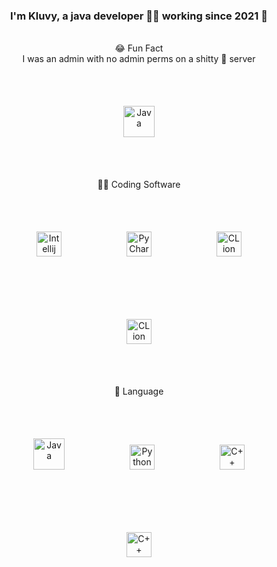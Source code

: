 ### <div align="center">I'm Kluvy, a java developer 👨‍💻 working since 2021 🚀</div>
<br/>
<div align="center">😂 Fun Fact</div>
<div align="center">I was an admin with no admin perms on a shitty 💩 server</div>
<br/>
<div align="center">
<img style="margin: 50px" src="https://dunb17ur4ymx4.cloudfront.net/webstore/logos/8cc72bdaa42b3fdc7e640aa1b305b0e03bb3c228.png" alt="Java" height="50" />
</div>
<br/>
<div align="center">👨‍💻 Coding Software</div>
<br/>
<div align="center">
<img style="margin: 50px" src="https://seeklogo.com/images/I/intellij-idea-logo-F0395EF783-seeklogo.com.png" alt="Intellij" height="40" />
<img style="margin: 50px" src="https://seeklogo.com/images/P/pycharm-logo-51B1427388-seeklogo.com.png" alt="PyCharm" height="40" />
<img style="margin: 50px" src="https://seeklogo.com/images/C/clion-logo-7874C69D7F-seeklogo.com.png" alt="CLion" height="40" />
<img style="margin: 50px" src="https://seeklogo.com/images/V/visual-studio-code-logo-449D71944F-seeklogo.com.png" alt="CLion" height="40" />
</div>
<br/>
<div align="center">📖 Language</div>
<br/>
<div align="center">
<img style="margin: 50px" src="https://seeklogo.com/images/J/java-logo-7833D1D21A-seeklogo.com.png" alt="Java" height="50" />
<img style="margin: 50px" src="https://seeklogo.com/images/P/python-logo-A32636CAA3-seeklogo.com.png" alt="Python" height="40" />
<img style="margin: 50px" src="https://seeklogo.com/images/C/c-logo-1B1817C041-seeklogo.com.png" alt="C++" height="40" />
<img style="margin: 50px" src="https://seeklogo.com/images/J/javascript-js-logo-2949701702-seeklogo.com.png" alt="C++" height="40" />
</div>
<br/>
